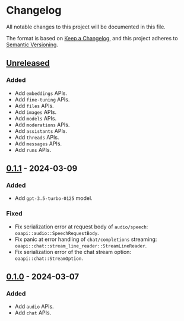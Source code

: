 # Changelog

All notable changes to this project will be documented in this file.

The format is based on [Keep a Changelog](https://keepachangelog.com/en/1.0.0/),
and this project adheres to [Semantic Versioning](https://semver.org/spec/v2.0.0.html).

## [Unreleased]

### Added
- Add `embeddings` APIs.
- Add `fine-tuning` APIs.
- Add `files` APIs.
- Add `images` APIs.
- Add `models` APIs.
- Add `moderations` APIs.
- Add `assistants` APIs.
- Add `threads` APIs.
- Add `messages` APIs.
- Add `runs` APIs.

## [0.1.1] - 2024-03-09

### Added
- Add `gpt-3.5-turbo-0125` model.

### Fixed
- Fix serialization error at request body of `audio/speech`: `oaapi::audio::SpeechRequestBody`.
- Fix panic at error handling of `chat/completions` streaming: `oaapi::chat::stream_line_reader::StreamLineReader`.
- Fix serialization error of the chat stream option: `oaapi::chat::StreamOption`.

## [0.1.0] - 2024-03-07

### Added
- Add `audio` APIs.
- Add `chat` APIs.

[unreleased]: https://github.com/mochi-neko/oaapi/compare/v0.1.1...HEAD
[0.1.1]: https://github.com/mochi-neko/oaapi/compare/v0.1.0...v0.1.1
[0.1.0]: https://github.com/mochi-neko/oaapi/releases/tag/v0.1.0
